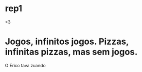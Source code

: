 # rep1
&lt;3
<h1>Jogos, infinitos jogos. Pizzas, infinitas pizzas, mas sem jogos.</h1>
<p>O Érico tava zuando</p>